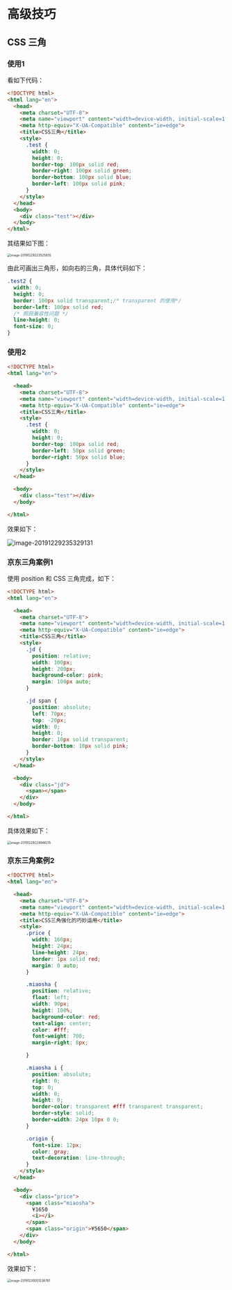 # 高级技巧



## CSS 三角

### 使用1

看如下代码：

```html
<!DOCTYPE html>
<html lang="en">
  <head>
    <meta charset="UTF-8">
    <meta name="viewport" content="width=device-width, initial-scale=1.0">
    <meta http-equiv="X-UA-Compatible" content="ie=edge">
    <title>CSS三角</title>
    <style>
      .test {
        width: 0;
        height: 0;
        border-top: 100px solid red;
        border-right: 100px solid green;
        border-bottom: 100px solid blue;
        border-left: 100px solid pink;
      }
    </style>
  </head>
  <body>
    <div class="test"></div>
  </body>
</html>
```

其结果如下图：

<img src="./images/image-20191229223525835.png" alt="image-20191229223525835" style="zoom:50%;" />

由此可画出三角形，如向右的三角，具体代码如下：

```css
.test2 {
  width: 0;
  height: 0;
  border: 100px solid transparent;/* transparent 的使用*/
  border-left: 100px solid red;
  /* 照顾兼容性问题 */
  line-height: 0;
  font-size: 0;
}
```

### 使用2

```html
<!DOCTYPE html>
<html lang="en">

  <head>
    <meta charset="UTF-8">
    <meta name="viewport" content="width=device-width, initial-scale=1.0">
    <meta http-equiv="X-UA-Compatible" content="ie=edge">
    <title>CSS三角</title>
    <style>
      .test {
        width: 0;
        height: 0;
        border-top: 100px solid red;
        border-left: 50px solid green;
        border-right: 50px solid blue;
      }
    </style>
  </head>

  <body>
    <div class="test"></div>
  </body>

</html>
```

效果如下：

![image-20191229235329131](./images/image-20191229235329131.png)

### 京东三角案例1

使用 position 和 CSS 三角完成，如下：

```html
<!DOCTYPE html>
<html lang="en">

  <head>
    <meta charset="UTF-8">
    <meta name="viewport" content="width=device-width, initial-scale=1.0">
    <meta http-equiv="X-UA-Compatible" content="ie=edge">
    <title>CSS三角</title>
    <style>
      .jd {
        position: relative;
        width: 100px;
        height: 200px;
        background-color: pink;
        margin: 100px auto;
      }

      .jd span {
        position: absolute;
        left: 70px;
        top: -20px;
        width: 0;
        height: 0;
        border: 10px solid transparent;
        border-bottom: 10px solid pink;
      }
    </style>
  </head>

  <body>
    <div class="jd">
      <span></span>
    </div>
  </body>

</html>
```

具体效果如下：

<img src="./images/image-20191229224946215.png" alt="image-20191229224946215" style="zoom:50%;" />

### 京东三角案例2

```html
<!DOCTYPE html>
<html lang="en">

  <head>
    <meta charset="UTF-8">
    <meta name="viewport" content="width=device-width, initial-scale=1.0">
    <meta http-equiv="X-UA-Compatible" content="ie=edge">
    <title>CSS三角强化的巧妙运用</title>
    <style>
      .price {
        width: 160px;
        height: 24px;
        line-height: 24px;
        border: 1px solid red;
        margin: 0 auto;
      }

      .miaosha {
        position: relative;
        float: left;
        width: 90px;
        height: 100%;
        background-color: red;
        text-align: center;
        color: #fff;
        font-weight: 700;
        margin-right: 8px;

      }

      .miaosha i {
        position: absolute;
        right: 0;
        top: 0;
        width: 0;
        height: 0;
        border-color: transparent #fff transparent transparent;
        border-style: solid;
        border-width: 24px 10px 0 0;
      }

      .origin {
        font-size: 12px;
        color: gray;
        text-decoration: line-through;
      }
    </style>
  </head>

  <body>
    <div class="price">
      <span class="miaosha">
        ¥1650
        <i></i>
      </span>
      <span class="origin">¥5650</span>
    </div>
  </body>

</html>
```

效果如下：

<img src="./images/image-20191230001236761.png" alt="image-20191230001236761" style="zoom:50%;" />